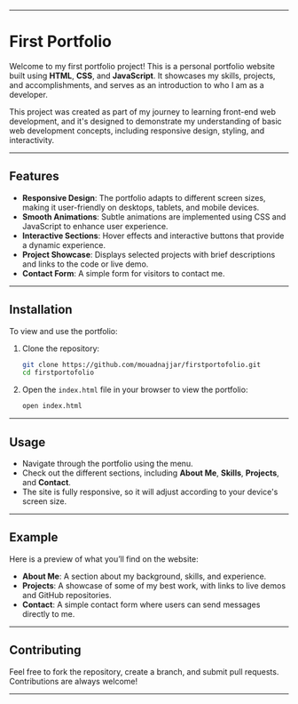 
---

# First Portfolio

Welcome to my first portfolio project! This is a personal portfolio website built using **HTML**, **CSS**, and **JavaScript**. It showcases my skills, projects, and accomplishments, and serves as an introduction to who I am as a developer.

This project was created as part of my journey to learning front-end web development, and it's designed to demonstrate my understanding of basic web development concepts, including responsive design, styling, and interactivity.

---

## Features

- **Responsive Design**: The portfolio adapts to different screen sizes, making it user-friendly on desktops, tablets, and mobile devices.
- **Smooth Animations**: Subtle animations are implemented using CSS and JavaScript to enhance user experience.
- **Interactive Sections**: Hover effects and interactive buttons that provide a dynamic experience.
- **Project Showcase**: Displays selected projects with brief descriptions and links to the code or live demo.
- **Contact Form**: A simple form for visitors to contact me.

---

## Installation

To view and use the portfolio:

1. Clone the repository:

   ```bash
   git clone https://github.com/mouadnajjar/firstportofolio.git
   cd firstportofolio
   ```

2. Open the `index.html` file in your browser to view the portfolio:

   ```bash
   open index.html
   ```

---

## Usage

- Navigate through the portfolio using the menu.
- Check out the different sections, including **About Me**, **Skills**, **Projects**, and **Contact**.
- The site is fully responsive, so it will adjust according to your device's screen size.

---

## Example

Here is a preview of what you’ll find on the website:

- **About Me**: A section about my background, skills, and experience.
- **Projects**: A showcase of some of my best work, with links to live demos and GitHub repositories.
- **Contact**: A simple contact form where users can send messages directly to me.

---

## Contributing

Feel free to fork the repository, create a branch, and submit pull requests. Contributions are always welcome!

---


